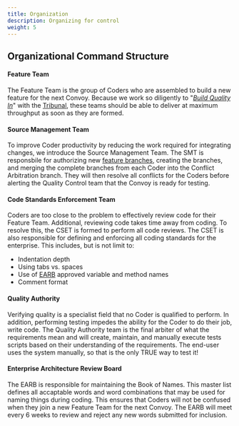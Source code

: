 ```yaml
---
title: Organization
description: Organizing for control
weight: 5
---
```


## Organizational Command Structure

#### Feature Team

The Feature Team is the group of Coders who are assembled to build a new feature for the next Convoy. Because we work so diligently to "[*Build Quality In*](../principles/#build-quality-in)" with the [Tribunal](../release-convoy/#tribunal), these teams should be able to deliver at maximum throughput as soon as they are formed.

#### Source Management Team

To improve Coder productivity by reducing the work required for integrating changes, we introduce the Source Management Team. The SMT is responsbile for authorizing new [feature branches](../practices/#fractal-based-development), creating the branches, and merging the complete branches from each Coder into the Conflict Arbitration branch. They will then resolve all conflicts for the Coders before alerting the Quality Control team that the Convoy is ready for testing.

#### Code Standards Enforcement Team

Coders are too close to the problem to effectively review code for their Feature Team. Additional, reviewing code takes time away from coding. To resolve this, the CSET is formed to perform all code reviews. The CSET is also responsible for defining and enforcing all coding standards for the enterprise. This includes, but is not limit to:

* Indentation depth
* Using tabs vs. spaces
* Use of [EARB](#enterprise-architecture-review-board) approved variable and method names
* Comment format

#### Quality Authority

Verifying quality is a specialist field that no Coder is qualified to perform. In addition, performing testing impedes the ability for the Coder to do their job, write code. The Quality Authority team is the final arbiter of what the requirements mean and will create, maintain, and manually execute tests scripts based on their understanding of the requirements. The end-user uses the system manually, so that is the only TRUE way to test it!

#### Enterprise Architecture Review Board

The EARB is responsible for maintaining the Book of Names. This master list defines all accaptable words and word combinations that may be used for naming things during coding. This ensures that Coders will not be confused when they join a new Feature Team for the next Convoy. The EARB will meet every 6 weeks to review and reject any new words submitted for inclusion.
